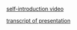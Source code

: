 [self-introduction video](https://youtu.be/iX25l_2JKBs)

[transcript of presentation](https://docs.google.com/document/d/1gaGQbTig_l5qzCtYrli1D9MRBY9KCg9NvAlghrvxNYI/edit?usp=sharing)
